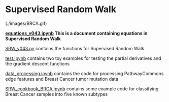 # Supervised Random Walk  

(./images/BRCA.gif)

**[equations_v043.ipynb](./equations_v043.ipynb) This is a document containing equations in Supervised Random Walk**  

[SRW_v043.py](./SRW_v043.py) contains the functions for Supervised Random Walk  

[test.ipynb](./test.ipynb) contains two toy examples for testing the partial derivatives and the gradient descent functions  
  
[data_processing.ipynb](./data_processing.ipynb) contains the code for processing PathwayCommons edge features and Breast Cancer tumor mutation data  

[SRW_cookbook_BRCA.ipynb](./SRW_cookbook_BRCA.ipynb) contains some example code for classifying Breast Cancer samples into five known subtypes   
